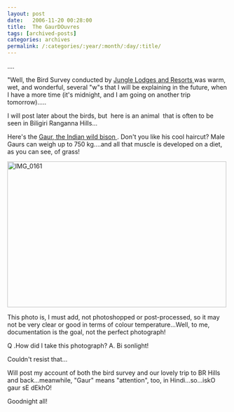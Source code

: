 ```yaml
---
layout: post
date:	2006-11-20 00:28:00
title:  The GaurDOuvres
tags: [archived-posts]
categories: archives
permalink: /:categories/:year/:month/:day/:title/
---
```

....


"Well, the Bird Survey conducted by <a href="http://www.junglelodges.com/"> Jungle Lodges and Resorts </a> was warm, wet, and wonderful, several "w"s that I will be explaining in the future, when I have a more time (it's midnight, and I am going on another trip tomorrow).....

I will post later about the birds, but &nbsp;here is&nbsp;an animal &nbsp;that&nbsp;is often to be seen in Biligiri Ranganna Hills...


Here's the <a href="http://www.india-wildlife-tours.com/wild-animals-in-india/indian-wildlife-gaur-indian-bison.html">  Gaur, the Indian wild bison </a> . Don't you like his cool haircut? Male Gaurs can weigh up to 750 kg....and all that muscle is developed on a diet, as you can see, of grass!


<A title="Photo Sharing" href="http://www.flickr.com/photos/93608290@N00/301094739/"><IMG height=333 alt=IMG_0161 src="http://static.flickr.com/109/301094739_eab16a65ba.jpg" width=500></A>


This photo is, I must add, not photoshopped or post-processed, so it may not be very clear or good in terms of colour temperature...Well, to me, documentation is the goal, not the perfect photograph!

Q .How did I take this photograph?
A. Bi sonlight!

Couldn't resist that...


Will post my account of both the bird survey and our lovely trip to BR Hills and back...meanwhile, "Gaur" means "attention", too, in Hindi...so...iskO gaur sE dEkhO!

Goodnight all!
